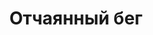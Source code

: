 ---
title: 'Отчаянный бег'
titleEnglish: 'A desperate run'
# dateStart: 2020
dateEnd: 2022
images: ['центр_композиции_отчаянный_бег.jpg']
extra: 'плотная бумага, линеры, спиртовые маркеры'
size: '10×10 cm'
# size: '29.7 x 42 cm'
# display: false
# text: ''
---